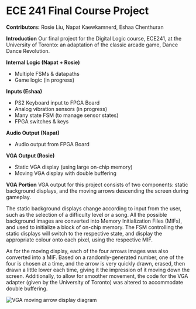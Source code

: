 # ECE 241 Final Course Project
**Contributors:** Rosie Liu, Napat Kaewkamnerd, Eshaa Chenthuran

**Introduction**
Our final project for the Digital Logic course, ECE241, at the University of Toronto: an adaptation of the classic arcade game, Dance Dance Revolution.

**Internal Logic (Napat + Rosie)**
- Multiple FSMs & datapaths
- Game logic (in progress)

**Inputs (Eshaa)**
- PS2 Keyboard input to FPGA Board
- Analog vibration sensors (in progress)
- Many state FSM (to manage sensor states)
- FPGA switches & keys
  
**Audio Output (Napat)**
- Audio output from FPGA Board
  
**VGA Output (Rosie)**
- Static VGA display (using large on-chip memory)
- Moving VGA display with double buffering

**VGA Portion**
VGA output for this project consists of two components: static background displays, and the moving arrows descending the screen during gameplay.

The static background displays change according to input from the user, such as the selection of a difficulty level or a song. All the possible background images are converted into Memory Initialization Files (MIFs), and used to initialize a block of on-chip memory. The FSM controlling the static displays will switch to the respective state, and display the appropriate colour onto each pixel, using the respective MIF.

As for the moving display, each of the four arrows images was also converted into a MIF. Based on a randomly-generated number, one of the four is chosen at a time, and the arrow is very quickly drawn, erased, then drawn a little lower each time, giving it the impression of it moving down the screen. Additionally, to allow for smoother movement, the code for the VGA adapter (given by the University of Toronto) was altered to accommodate double buffering.

![VGA moving arrow display diagram](https://github.com/rosieyxl/dance-away/blob/main/images/image2.png)